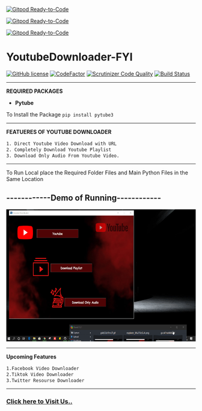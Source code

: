 [![Gitpod Ready-to-Code](https://img.shields.io/badge/Gitpod-Ready--to--Code-blue?logo=gitpod)](https://gitpod.io/#https://github.com/DeepakChakravarthy/YoutubeDownloader-FYI) 

[![Gitpod Ready-to-Code](https://img.shields.io/badge/Gitpod-Ready--to--Code-blue?logo=gitpod)](https://gitpod.io/#https://github.com/DeepakChakravarthy/YoutubeDownloader-FYI) 

[![Gitpod Ready-to-Code](https://img.shields.io/badge/Gitpod-Ready--to--Code-blue?logo=gitpod)](https://gitpod.io/#https://github.com/DeepakChakravarthy/YoutubeDownloader-FYI) 

<h1>YoutubeDownloader-FYI</h1> 

[![GitHub license](https://img.shields.io/github/license/DeepakChakravarthy/YoutubeDownloader-FYI)](https://github.com/DeepakChakravarthy/YoutubeDownloader-FYI/blob/master/LICENSE)
[![CodeFactor](https://www.codefactor.io/repository/github/deepakchakravarthy/youtubedownloader-fyi/badge)](https://www.codefactor.io/repository/github/deepakchakravarthy/youtubedownloader-fyi)
[![Scrutinizer Code Quality](https://scrutinizer-ci.com/g/DeepakChakravarthy/YoutubeDownloader-FYI/badges/quality-score.png?b=master)](https://scrutinizer-ci.com/g/DeepakChakravarthy/YoutubeDownloader-FYI/?branch=master)
[![Build Status](https://scrutinizer-ci.com/g/DeepakChakravarthy/YoutubeDownloader-FYI/badges/build.png?b=master)](https://scrutinizer-ci.com/g/DeepakChakravarthy/YoutubeDownloader-FYI/build-status/master)


---------------------------------------------------------
**REQUIRED PACKAGES**
* **Pytube**

To Install the Package `pip install pytube3`

--------------------------------------------------------
**FEATUERES OF YOUTUBE DOWNLOADER**

	1. Direct Youtube Video Download with URL
	2. Completely Download Youtube Playlist
	3. Download Only Audio From Youtube Video.
---------------------------------------------------------
To Run Local place the Required Folder Files and Main Python Files in the Same Location

<h2>------------Demo of Running------------</h3>

<img src="https://github.com/DeepakChakravarthy/YoutubeDownloader-FYI/blob/master/ScreenShot/ScreenRec.gif?raw=true" width="600" height="350">

----------------------------------------------------------
**Upcoming Features**

	1.Facebook Video Downloader
	2.Tiktok Video Downloader
	3.Twitter Resourse Downloader
----------------------------------------------------------
<h3><a href="https://bit.ly/site-fyit">Click here to Visit Us..</a></h3>
